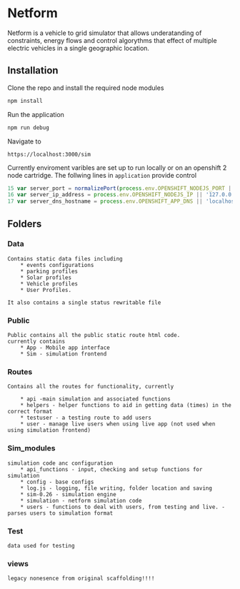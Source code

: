 # Netform

Netform is a vehicle to grid simulator that allows underatanding of constraints, energy flows and control algorythms that effect of multiple electric vehicles in a single geographic location.

## Installation

Clone the repo and install the required node modules 
```javascript
npm install 
```
Run the application
```javascript
npm run debug
```
Navigate to
```
https://localhost:3000/sim
```

Currently enviroment varibles are set up to run locally or on an openshift 2 node cartridge. The follwing lines in ```application``` provide control

```javascript
15 var server_port = normalizePort(process.env.OPENSHIFT_NODEJS_PORT || '3000');
16 var server_ip_address = process.env.OPENSHIFT_NODEJS_IP || '127.0.0.1';
17 var server_dns_hostname = process.env.OPENSHIFT_APP_DNS || 'localhost';
```




## Folders

### Data 

    Contains static data files including 
        * events configurations 
        * parking profiles 
        * Solar profiles 
        * Vehicle profiles
        * User Profiles.

    It also contains a single status rewritable file

### Public

    Public contains all the public static route html code. 
    currently contains
        * App - Mobile app interface
        * Sim - simulation frontend

### Routes

    Contains all the routes for functionality, currently

        * api -main simulation and associated functions
        * helpers - helper functions to aid in getting data (times) in the correct format
        * testuser - a testing route to add users
        * user - manage live users when using live app (not used when using simulation frontend)

### Sim_modules

    simulation code anc configuration
        * api_functions - input, checking and setup functions for simulation
        * config - base configs
        * log.js - logging, file writing, folder location and saving
        * sim-0.26 - simulation engine
        * simulation - netform simulation code
        * users - functions to deal with users, from testing and live. - parses users to simulation format

### Test

    data used for testing

### views 
     
    legacy nonesence from original scaffolding!!!!

